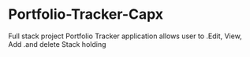 # Portfolio-Tracker-Capx
Full stack project Portfolio Tracker application allows user to .Edit, View, Add .and delete Stack holding
